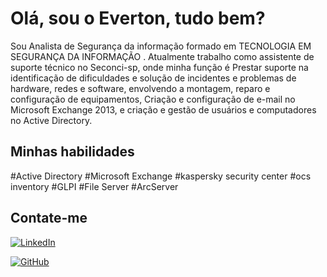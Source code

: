 # Olá, sou o Everton, tudo bem?

Sou Analista de Segurança da informação formado em TECNOLOGIA EM SEGURANÇA DA INFORMAÇÃO .
Atualmente trabalho como assistente de suporte técnico no Seconci-sp, onde minha função é Prestar suporte na identificação de dificuldades e solução de incidentes e problemas de hardware, redes e software, envolvendo a montagem, reparo e configuração de equipamentos, Criação e configuração de e-mail no Microsoft Exchange 2013, e criação e gestão de usuários e computadores no Active Directory.
## Minhas habilidades

#Active Directory
#Microsoft Exchange
#kaspersky security center
#ocs inventory
#GLPI
#File Server
#ArcServer

## Contate-me

[![LinkedIn](https://img.shields.io/badge/LinkedIn-0077B5?style=for-the-badge&logo=linkedin&logoColor=white)](https://www.linkedin.com/in/everton-seguran%C3%A7a-da-informacao/?midSig=0u_dpJjc0z5X81&eid=fc564o-ls57tupk-pe&midToken=AQF2kEQuRQo7aQ&trkEmail=eml-email_edge_discover_01-header-0-profile_glimmer-null-fc564o%7Els57tupk%7Epe-null-null&trk=eml-email_edge_discover_01-header-0-profile_glimmer&originalSubdomain=br)

[![GitHub](https://img.shields.io/badge/GitHub-100000?style=for-the-badge&logo=github&logoColor=white)](https://github.com/EvertonALucas)



